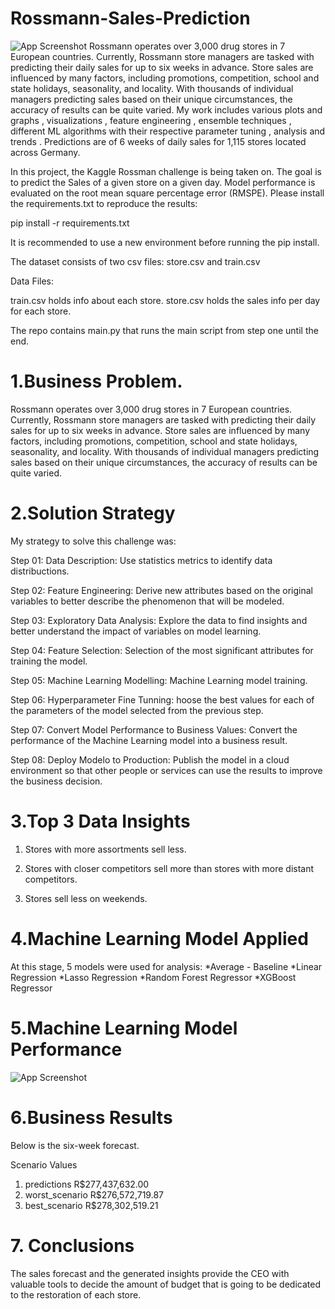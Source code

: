 
# Rossmann-Sales-Prediction

![App Screenshot](https://user-images.githubusercontent.com/82259772/130562475-ea493f22-cb6f-4e58-93ff-09e98c986009.png)
Rossmann operates over 3,000 drug stores in 7 European countries. Currently, Rossmann store managers are tasked with predicting their daily sales for up to six weeks in advance. Store sales are influenced by many factors, including promotions, competition, school and state holidays, seasonality, and locality. With thousands of individual managers predicting sales based on their unique circumstances, the accuracy of results can be quite varied. My work includes various plots and graphs , visualizations , feature engineering , ensemble techniques , different ML algorithms with their respective parameter tuning , analysis and trends . Predictions are of 6 weeks of daily sales for 1,115 stores located across Germany.

In this project, the Kaggle Rossman challenge is being taken on. The goal is to predict the Sales of a given store on a given day. Model performance is evaluated on the root mean square percentage error (RMSPE). Please install the requirements.txt to reproduce the results:

pip install -r requirements.txt

It is recommended to use a new environment before running the pip install.

The dataset consists of two csv files: store.csv and train.csv

Data Files:

train.csv holds info about each store. store.csv holds the sales info per day for each store.

The repo contains main.py that runs the main script from step one until the end.

# 1.Business Problem.
Rossmann operates over 3,000 drug stores in 7 European countries. Currently, Rossmann store managers are tasked with predicting their daily sales for up to six weeks in advance. Store sales are influenced by many factors, including promotions, competition, school and state holidays, seasonality, and locality. With thousands of individual managers predicting sales based on their unique circumstances, the accuracy of results can be quite varied.

# 2.Solution Strategy
My strategy to solve this challenge was:

Step 01: Data Description: Use statistics metrics to identify data distribuctions.

Step 02: Feature Engineering: Derive new attributes based on the original variables to better describe the phenomenon that will be modeled.

Step 03: Exploratory Data Analysis: Explore the data to find insights and better understand the impact of variables on model learning.

Step 04: Feature Selection: Selection of the most significant attributes for training the model.

Step 05: Machine Learning Modelling: Machine Learning model training.

Step 06: Hyperparameter Fine Tunning: hoose the best values for each of the parameters of the model selected from the previous step.

Step 07: Convert Model Performance to Business Values: Convert the performance of the Machine Learning model into a business result.

Step 08: Deploy Modelo to Production: Publish the model in a cloud environment so that other people or services can use the results to improve the business decision.

# 3.Top 3 Data Insights
1. Stores with more assortments sell less.

2. Stores with closer competitors sell more than stores with more distant competitors.

3. Stores sell less on weekends.

# 4.Machine Learning Model Applied
At this stage, 5 models were used for analysis: *Average - Baseline *Linear Regression *Lasso Regression *Random Forest Regressor *XGBoost Regressor

# 5.Machine Learning Model Performance
![App Screenshot](https://user-images.githubusercontent.com/82259772/130566762-9030bd79-0857-4ccd-a3e2-e4a24a0f87a9.PNG)

# 6.Business Results
Below is the six-week forecast.

Scenario Values

1. predictions R$277,437,632.00
2. worst_scenario R$276,572,719.87
3. best_scenario R$278,302,519.21

# 7. Conclusions
The sales forecast and the generated insights provide the CEO with valuable tools to decide the amount of budget that is going to be dedicated to the restoration of each store.